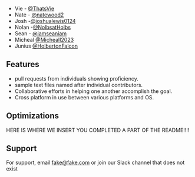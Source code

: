
- Vie - [@ThatsVie](https://www.github.com/ThatsVie)
- Nate - [@natewood2](https://www.github.com/natewood2)
- Josh -[@joshualewis0124](https://www.github.com/joshualewis0124)
- Nolan -[@NolbsatHolbs](https://www.github.com/NolbsatHolbs)
- Sean - [@iamseaniam](https://www.github.com/iamseaniam)
- Micheal [@MichealI2023](https//:www.github.com/MichaelI2023)
- Junius [@HolbertonFalcon](www.github.com/HolbertonFalcon)





## Features

- pull requests from individuals showing proficiency.
- sample text files named after individual contributors.
- Collaborative efforts in helping one another accomplish the goal.
- Cross platform in use between various platforms and OS.


## Optimizations

HERE IS WHERE WE INSERT YOU COMPLETED A PART OF THE README!!!!


## Support

For support, email fake@fake.com or join our Slack channel that does not exist
